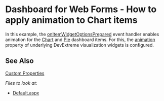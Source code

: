 # Dashboard for Web Forms - How to apply animation to Chart items

In this example, the [onItemWidgetOptionsPrepared](https://docs.devexpress.com/Dashboard/js-DevExpress.Dashboard.ViewerApiExtensionOptions?p=netframework#js_devexpress_dashboard_viewerapiextensionoptions_onitemwidgetoptionsprepared) event handler enables animation for the [Chart](https://docs.devexpress.com/Dashboard/117159/web-dashboard/create-dashboards-on-the-web/dashboard-item-settings/chart) and [Pie](https://docs.devexpress.com/Dashboard/117162/web-dashboard/create-dashboards-on-the-web/dashboard-item-settings/pies) dashboard items. For this, the [animation](https://js.devexpress.com/Documentation/ApiReference/UI_Components/dxChart/Configuration/animation/) property of underlying DevExtreme visualization widgets is configured.

## See Also

[Custom Properties](https://docs.devexpress.com/Dashboard/401702/web-dashboard/ui-elements-and-customization/custom-properties)

<!-- default file list -->
*Files to look at*:

* [Default.aspx](./CS/Default.aspx)
<!-- default file list end -->